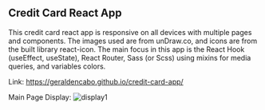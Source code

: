 ## Credit Card React App

This credit card react app is responsive on all devices with multiple pages and components. The images used are from unDraw.co, and icons are from the built library react-icon. The main focus in this app is the React Hook (useEffect, useState), React Router, Sass (or Scss) using mixins for media queries, and variables colors.

Link: https://geraldencabo.github.io/credit-card-app/

Main Page Display:
![display1](https://user-images.githubusercontent.com/15988182/119826221-cd789a80-bec5-11eb-806c-65ddc97bc3fe.png)
